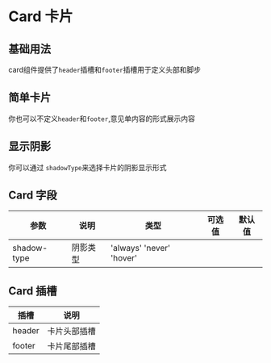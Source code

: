 # Card 卡片

## 基础用法

card组件提供了`header`插槽和`footer`插槽用于定义头部和脚步

<preview path="./card-base.vue" title="基础用法"></preview>

## 简单卡片

你也可以不定义`header`和`footer`,意见单内容的形式展示内容

<preview path="./card-simple.vue" title="简单卡片"></preview>


## 显示阴影
你可以通过 `shadowType`来选择卡片的阴影显示形式

<preview path="./card-shadowType.vue" title="卡片阴影类型"></preview>


## Card 字段

| 参数          | 说明                | 类型      | 可选值                                             | 默认值 |
|-------------|-------------------|---------| -------------------------------------------------- |-----|
| shadow-type | 阴影类型 | 'always' 'never' 'hover'  |                                |     |


## Card 插槽

| 插槽     | 说明     |
|--------|--------|
| header | 卡片头部插槽 |
| footer | 卡片尾部插槽 |